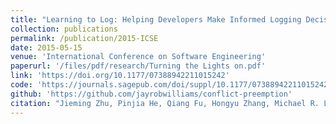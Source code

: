 ```yaml
---
title: "Learning to Log: Helping Developers Make Informed Logging Decisions"
collection: publications
permalink: /publication/2015-ICSE
date: 2015-05-15
venue: 'International Conference on Software Engineering'
paperurl: '/files/pdf/research/Turning the Lights on.pdf'
link: 'https://doi.org/10.1177/07388942211015242'
code: 'https://journals.sagepub.com/doi/suppl/10.1177/07388942211015242'
github: 'https://github.com/jayrobwilliams/conflict-preemption'
citation: "Jieming Zhu, Pinjia He, Qiang Fu, Hongyu Zhang, Michael R. Lyu, Dongmei Zhang. <br><i>ICSE'15: International Conference on Software Engineering</i>"
---
```

